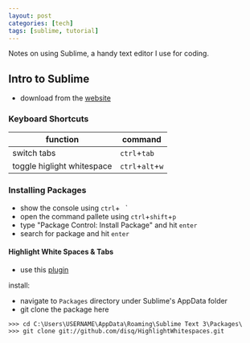 ```yaml
---
layout: post  
categories: [tech]  
tags: [sublime, tutorial]  
---
```


Notes on using Sublime, a handy text editor I use for coding.  

<!--excerpt separator -->  

## Intro to Sublime

- download from the [website](https://www.sublimetext.com/)  

### Keyboard Shortcuts

function | command
--- | ---
switch tabs | `ctrl`+`tab`
toggle higlight whitespace | `ctrl`+`alt`+`w`

### Installing Packages

- show the console using `ctrl`+` ` `  
- open the command pallete using `ctrl`+`shift`+`p`  
- type "Package Control: Install Package" and hit `enter`  
- search for package and hit `enter`  

#### Highlight White Spaces & Tabs

- use this [plugin](https://github.com/disq/HighlightWhitespaces)  

install:  

- navigate to `Packages` directory under Sublime's AppData folder  
- git clone the package here

```shell
>>> cd C:\Users\USERNAME\AppData\Roaming\Sublime Text 3\Packages\
>>> git clone git://github.com/disq/HighlightWhitespaces.git
```
